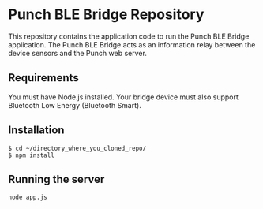 # Punch BLE Bridge Repository
This repository contains the application code to run the Punch BLE Bridge application. The Punch BLE Bridge acts
as an information relay between the device sensors and the Punch web server.

## Requirements
You must have Node.js installed. Your bridge device must also support Bluetooth Low Energy (Bluetooth Smart).


## Installation

    $ cd ~/directory_where_you_cloned_repo/
    $ npm install


## Running the server

    node app.js
